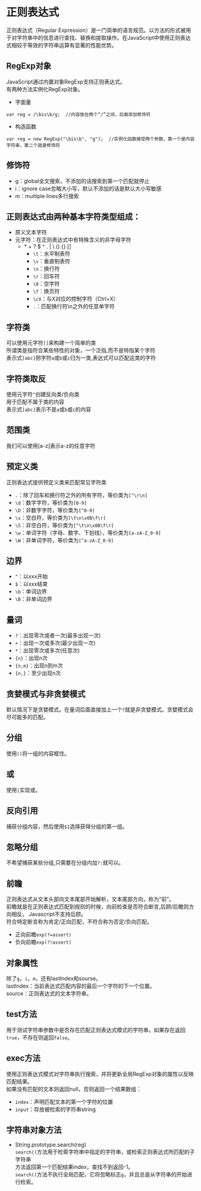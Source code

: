 # 正则表达式
正则表达式（Regular Expression）是一门简单的语言规范。以方法的形式被用于对字符串中的信息进行查找、替换和提取操作。在JavaScript中使用正则表达式相较于等效的字符串运算有显著的性能优势。
## RegExp对象
JavaScript通过内置对象RegExp支持正则表达式。  
有两种方法实例化RegExp对象。
* 字面量

```
var reg = /\bis\b/g;  //内容放在两个“/”之间，后面添加修饰符
```

* 构造函数

```
var reg = new RegExp("\bis\b", "g");  //实例化函数接受两个参数，第一个是内容字符串，第二个就是修饰符
```


## 修饰符
* g：global全文搜索，不添加的话搜索到第一个匹配就停止
* i：ignore case忽略大小写，默认不添加的话是默认大小写敏感
* m：multiple lines多行搜索

## 正则表达式由两种基本字符类型组成：
* 原义文本字符
* 元字符：在正则表达式中有特殊含义的非字母字符
  * \* + ? $ ^ . | \\ () {} []
    * `\t`：水平制表符
    * `\v`：垂直制表符
    * `\n`：换行符
    * `\r`：回车符
    * `\0`：空字符
    * `\f`：换页符
    * `\cX`：与X对应的控制字符（Ctrl+X）
    * `.`：匹配换行符\n之外的任意单字符

## 字符类
可以使用元字符`[]`来构建一个简单的类  
所谓类是指符合某些特性的对象，一个泛指,而不是特指某个字符  
表示式`[abc]`把字符`a`或`b`或`c`归为一类,表达式可以匹配这类的字符

## 字符类取反
使用元字符`^`创建反向类/负向类  
用于匹配不属于类的内容  
表示式`[abc]`表示不是`a`或`b`或`c`的内容

## 范围类
我们可以使用[a-z]表示a-z的任意字符

## 预定义类
正则表达式提供预定义类来匹配常见字符类
* `.`：除了回车和换行符之外的所有字符，等价类为`[^\r\n]`
* `\d`：数字字符，等价类为`[0-9]`
* `\D`：非数字字符，等价类为`[^0-9]`
* `\s`：空白符，等价类为`[\t\n\x0B\f\r]`
* `\S`：非空白符，等价类为`[^\t\n\x0B\f\r]`
* `\w`：单词字符（字母、数字、下划线），等价类为`[a-zA-Z_0-9]`
* `\W`：非单词字符，等价类为`[^a-zA-Z_0-9]`

## 边界
* `^`：以xxx开始
* `$`：以xxx结束
* `\b`：单词边界
* `\B`：非单词边界

## 量词
* `?`：出现零次或者一次(最多出现一次)
* `+`：出现一次或多次(最少出现一次)
* `*`：出现零次或多次(任意次)
* `{n}`：出现n次
* `{n,m}`：出现n到m次
* `{n,}`：至少出现n次

## 贪婪模式与非贪婪模式
默认情况下是贪婪模式。在量词后面直接加上一个`?`就是非贪婪模式。贪婪模式会尽可能多的匹配。

## 分组
使用`()`将一组的内容框住。

## 或
使用`|`实现或。

## 反向引用
捕获分组内容，然后使用`$1`选择获得分组的第一组。

## 忽略分组
不希望捕获某些分组,只需要在分组内加`?:`就可以。

## 前瞻
正则表达式从文本头部向文本尾部开始解析，文本尾部方向，称为“前”。  
前瞻就是在正则表达式匹配到规则的时候，向前检查是否符合断言,后顾/后瞻则方向相反。
Javascript不支持后顾。  
符合特定断言称为肯定/正向匹配，不符合称为否定/负向匹配。  

* 正向前瞻`exp(?=assert)`
* 负向前瞻`exp(?!assert)`  

## 对象属性
除了`g`，`i`，`m`，还有lastIndex和sourse。  
lastIndex：当前表达式匹配内容的最后一个字符的下一个位置。  
source：正则表达式的文本字符串。  

## test方法
用于测试字符串参数中是否存在匹配正则表达式模式的字符串。如果存在返回`true`，不存在则返回`false`。

## exec方法
使用正则表达式模式对字符串执行搜索，并将更新全局RegExp对象的属性以反映匹配结果。  
如果没有匹配的文本则返回null，否则返回一个结果数组：
* `index`：声明匹配文本的第一个字符的位置
* `input`：存放被检索的字符串string

## 字符串对象方法
* String.prototype.search(reg)  
`search()`方法用于检索字符串中指定的字符串，或检索正则表达式所匹配的子字符串  
方法返回第一个匹配结果index，查找不到返回-1。  
`search()`方法不执行全局匹配，它将忽略标志`g`，并且总是从字符串的开始进行检索。